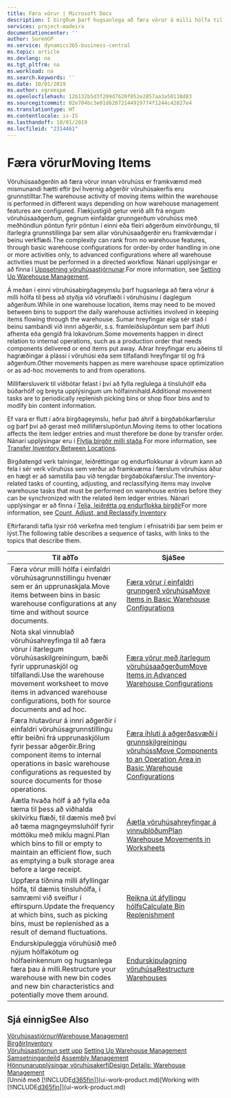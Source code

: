 ```yaml
---
title: Færa vörur | Microsoft Docs
description: Í birgðum þarf hugsanlega að færa vörur á milli hólfa til þess að styðja við flæði í vöruhúsinu í daglegum aðgerðum. Sumar hreyfingar eiga sér stað í beinu sambandi við innri aðgerðir, s.s. framleiðslupöntun sem þarf íhluti afhenta eða gengið frá lokavörum. Aðrar hreyfingar eru aðeins til hagræðingar á plássi í vöruhúsi eða sem tilfallandi hreyfingar til og frá aðgerðum.
services: project-madeira
documentationcenter: ''
author: SorenGP
ms.service: dynamics365-business-central
ms.topic: article
ms.devlang: na
ms.tgt_pltfrm: na
ms.workload: na
ms.search.keywords: ''
ms.date: 10/01/2019
ms.author: sgroespe
ms.openlocfilehash: 12b132b5d3f299d7620f052e2857aa3a50138d83
ms.sourcegitcommit: 02e704bc3e01d62072144919774f1244c42827e4
ms.translationtype: HT
ms.contentlocale: is-IS
ms.lasthandoff: 10/01/2019
ms.locfileid: "2314461"
---
```

# <a name="moving-items"></a><span data-ttu-id="cbe8d-105">Færa vörur</span><span class="sxs-lookup"><span data-stu-id="cbe8d-105">Moving Items</span></span>
<span data-ttu-id="cbe8d-106">Vöruhúsaaðgerðin að færa vörur innan vöruhúss er framkvæmd með mismunandi hætti eftir því hvernig aðgerðir vöruhúsakerfis eru grunnstilltar.</span><span class="sxs-lookup"><span data-stu-id="cbe8d-106">The warehouse activity of moving items within the warehouse is performed in different ways depending on how warehouse management features are configured.</span></span> <span data-ttu-id="cbe8d-107">Flækjustigið getur verið allt frá engum vöruhúsaaðgerðum, gegnum einfaldar grunngerðum vöruhúss með meðhöndlun pöntun fyrir pöntun í einni eða fleiri aðgerðum einvörðungu, til ítarlegra grunnstillinga þar sem allar vöruhúsaaðgerðir eru framkvæmdar í beinu verkflæði.</span><span class="sxs-lookup"><span data-stu-id="cbe8d-107">The complexity can rank from no warehouse features, through basic warehouse configurations for order-by order handling in one or more activities only, to advanced configurations where all warehouse activities must be performed in a directed workflow.</span></span> <span data-ttu-id="cbe8d-108">Nánari upplýsingar er að finna í [Uppsetning vöruhúsastjórnunar](warehouse-setup-warehouse.md).</span><span class="sxs-lookup"><span data-stu-id="cbe8d-108">For more information, see [Setting Up Warehouse Management](warehouse-setup-warehouse.md).</span></span>

<span data-ttu-id="cbe8d-109">Á meðan í einni vöruhúsabirgðageymslu þarf hugsanlega að færa vörur á milli hólfa til þess að styðja við vöruflæði í vöruhúsinu í daglegum aðgerðum.</span><span class="sxs-lookup"><span data-stu-id="cbe8d-109">While in one warehouse location, items may need to be moved between bins to support the daily warehouse activities involved in keeping items flowing through the warehouse.</span></span> <span data-ttu-id="cbe8d-110">Sumar hreyfingar eiga sér stað í beinu sambandi við innri aðgerðir, s.s. framleiðslupöntun sem þarf íhluti afhenta eða gengið frá lokavörum.</span><span class="sxs-lookup"><span data-stu-id="cbe8d-110">Some movements happen in direct relation to internal operations, such as a production order that needs components delivered or end items put away.</span></span> <span data-ttu-id="cbe8d-111">Aðrar hreyfingar eru aðeins til hagræðingar á plássi í vöruhúsi eða sem tilfallandi hreyfingar til og frá aðgerðum.</span><span class="sxs-lookup"><span data-stu-id="cbe8d-111">Other movements happen as mere warehouse space optimization or as ad-hoc movements to and from operations.</span></span>

<span data-ttu-id="cbe8d-112">Millifærsluverk til viðbótar felast í því að fylla reglulega á tínsluhólf eða búðarhólf og breyta upplýsingum um hólfainnihald.</span><span class="sxs-lookup"><span data-stu-id="cbe8d-112">Additional movement tasks are to periodically replenish picking bins or shop floor bins and to modify bin content information.</span></span>

<span data-ttu-id="cbe8d-113">Ef vara er flutt í aðra birgðageymslu, hefur það áhrif á birgðabókarfærslur og þarf því að gerast með millifærslupöntun.</span><span class="sxs-lookup"><span data-stu-id="cbe8d-113">Moving items to other locations affects the item ledger entries and must therefore be done by transfer order.</span></span> <span data-ttu-id="cbe8d-114">Nánari upplýsingar eru í [Flytja birgðir milli staða](inventory-how-transfer-between-locations.md).</span><span class="sxs-lookup"><span data-stu-id="cbe8d-114">For more information, see [Transfer Inventory Between Locations](inventory-how-transfer-between-locations.md).</span></span>  

<span data-ttu-id="cbe8d-115">Birgðatengd verk talningar, leiðréttingar og endurflokkunar á vörum kann að fela í sér verk vöruhúss sem verður að framkvæma í færslum vöruhúss áður en hægt er að samstilla þau við tengdar birgðabókafærslur.</span><span class="sxs-lookup"><span data-stu-id="cbe8d-115">The inventory-related tasks of counting, adjusting, and reclassifying items may involve warehouse tasks that must be performed on warehouse entries before they can be synchronized with the related item ledger entries.</span></span> <span data-ttu-id="cbe8d-116">Nánari upplýsingar er að finna í [Telja, leiðrétta og endurflokka birgðir](inventory-how-count-adjust-reclassify.md)</span><span class="sxs-lookup"><span data-stu-id="cbe8d-116">For more information, see [Count, Adjust, and Reclassify Inventory](inventory-how-count-adjust-reclassify.md)</span></span>  

 <span data-ttu-id="cbe8d-117">Eftirfarandi tafla lýsir röð verkefna með tenglum í efnisatriði þar sem þeim er lýst.</span><span class="sxs-lookup"><span data-stu-id="cbe8d-117">The following table describes a sequence of tasks, with links to the topics that describe them.</span></span>   

|<span data-ttu-id="cbe8d-118">**Til að**</span><span class="sxs-lookup"><span data-stu-id="cbe8d-118">**To**</span></span>|<span data-ttu-id="cbe8d-119">**Sjá**</span><span class="sxs-lookup"><span data-stu-id="cbe8d-119">**See**</span></span>|  
|------------|-------------|  
|<span data-ttu-id="cbe8d-120">Færa vörur milli hólfa í einfaldri vöruhúsagrunnstillingu hvenær sem er án upprunaskjala.</span><span class="sxs-lookup"><span data-stu-id="cbe8d-120">Move items between bins in basic warehouse configurations at any time and without source documents.</span></span>|[<span data-ttu-id="cbe8d-121">Færa vörur í einfaldri grunngerð vöruhúsa</span><span class="sxs-lookup"><span data-stu-id="cbe8d-121">Move Items in Basic Warehouse Configurations</span></span>](warehouse-how-to-move-items-ad-hoc-in-basic-warehousing.md)|
|<span data-ttu-id="cbe8d-122">Nota skal vinnublað vöruhúsahreyfinga til að færa vörur í ítarlegum vöruhúsaskilgreiningum, bæði fyrir upprunaskjöl og tilfallandi.</span><span class="sxs-lookup"><span data-stu-id="cbe8d-122">Use the warehouse movement worksheet to move items in advanced warehouse configurations, both for source documents and ad hoc.</span></span>|[<span data-ttu-id="cbe8d-123">Færa vörur með ítarlegum vöruhúsaaðgerðum</span><span class="sxs-lookup"><span data-stu-id="cbe8d-123">Move Items in Advanced Warehouse Configurations</span></span>](warehouse-how-to-move-items-in-advanced-warehousing.md)|  
|<span data-ttu-id="cbe8d-124">Færa hlutavörur á innri aðgerðir í einfaldri vöruhúsagrunnstillingu eftir beiðni frá upprunaskjölum fyrir þessar aðgerðir.</span><span class="sxs-lookup"><span data-stu-id="cbe8d-124">Bring component items to internal operations in basic warehouse configurations as requested by source documents for those operations.</span></span>|[<span data-ttu-id="cbe8d-125">Færa íhluti á aðgerðasvæði í grunnskilgreiningu vöruhúss</span><span class="sxs-lookup"><span data-stu-id="cbe8d-125">Move Components to an Operation Area in Basic Warehouse Configurations</span></span>](warehouse-how-to-move-components-to-an-operation-area-in-basic-warehousing.md)|
|<span data-ttu-id="cbe8d-126">Áætla hvaða hólf á að fylla eða tæma til þess að viðhalda skilvirku flæði, til dæmis með því að tæma magngeymsluhólf fyrir móttöku með miklu magni.</span><span class="sxs-lookup"><span data-stu-id="cbe8d-126">Plan which bins to fill or empty to maintain an efficient flow, such as emptying a bulk storage area before a large receipt.</span></span>|[<span data-ttu-id="cbe8d-127">Áætla vöruhúsahreyfingar á vinnublöðum</span><span class="sxs-lookup"><span data-stu-id="cbe8d-127">Plan Warehouse Movements in Worksheets</span></span>](warehouse-how-to-plan-warehouse-movements-in-worksheets.md)|
|<span data-ttu-id="cbe8d-128">Uppfæra tíðnina milli áfyllingar hólfa, til dæmis tínsluhólfa, í samræmi við sveiflur í eftirspurn.</span><span class="sxs-lookup"><span data-stu-id="cbe8d-128">Update the frequency at which bins, such as picking bins, must be replenished as a result of demand fluctuations.</span></span>|[<span data-ttu-id="cbe8d-129">Reikna út áfyllingu hólfs</span><span class="sxs-lookup"><span data-stu-id="cbe8d-129">Calculate Bin Replenishment</span></span>](warehouse-how-to-calculate-bin-replenishment.md)|
|<span data-ttu-id="cbe8d-130">Endurskipuleggja vöruhúsið með nýjum hólfakótum og hólfaeinkennum og hugsanlega færa þau á milli.</span><span class="sxs-lookup"><span data-stu-id="cbe8d-130">Restructure your warehouse with new bin codes and new bin characteristics and potentially move them around.</span></span>|[<span data-ttu-id="cbe8d-131">Endurskipulagning vöruhúsa</span><span class="sxs-lookup"><span data-stu-id="cbe8d-131">Restructure Warehouses</span></span>](warehouse-how-to-restructure-warehouses.md)|  

## <a name="see-also"></a><span data-ttu-id="cbe8d-132">Sjá einnig</span><span class="sxs-lookup"><span data-stu-id="cbe8d-132">See Also</span></span>  
[<span data-ttu-id="cbe8d-133">Vöruhúsastjórnun</span><span class="sxs-lookup"><span data-stu-id="cbe8d-133">Warehouse Management</span></span>](warehouse-manage-warehouse.md)  
[<span data-ttu-id="cbe8d-134">Birgðir</span><span class="sxs-lookup"><span data-stu-id="cbe8d-134">Inventory</span></span>](inventory-manage-inventory.md)  
<span data-ttu-id="cbe8d-135">[Vöruhúsastjórnun sett upp](warehouse-setup-warehouse.md)   </span><span class="sxs-lookup"><span data-stu-id="cbe8d-135">[Setting Up Warehouse Management](warehouse-setup-warehouse.md)   </span></span>  
<span data-ttu-id="cbe8d-136">[Samsetningardeild](assembly-assemble-items.md)  </span><span class="sxs-lookup"><span data-stu-id="cbe8d-136">[Assembly Management](assembly-assemble-items.md)  </span></span>  
[<span data-ttu-id="cbe8d-137">Hönnunarupplýsingar vöruhúsakerfi</span><span class="sxs-lookup"><span data-stu-id="cbe8d-137">Design Details: Warehouse Management</span></span>](design-details-warehouse-management.md)  
<span data-ttu-id="cbe8d-138">[Unnið með [!INCLUDE[d365fin](includes/d365fin_md.md)]](ui-work-product.md)</span><span class="sxs-lookup"><span data-stu-id="cbe8d-138">[Working with [!INCLUDE[d365fin](includes/d365fin_md.md)]](ui-work-product.md)</span></span>
